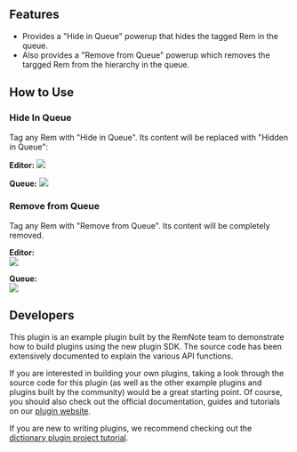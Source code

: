 ## Features

- Provides a "Hide in Queue" powerup that hides the tagged Rem in the queue.
- Also provides a "Remove from Queue" powerup which removes the targged Rem from the hierarchy in the queue.

## How to Use

### Hide In Queue

Tag any Rem with "Hide in Queue". Its content will be replaced with "Hidden in Queue":

**Editor:**
![](https://i.imgur.com/06IHTFp.png)

**Queue:**
![](https://i.imgur.com/nntgSw1.png)

### Remove from Queue

Tag any Rem with "Remove from Queue". Its content will be completely removed.

**Editor:**
<br/>
![](https://raw.githubusercontent.com/remnoteio/remnote-official-plugins/main/hide-in-queue/images/editor.png)

**Queue:**
<br/>
![](https://raw.githubusercontent.com/remnoteio/remnote-official-plugins/main/hide-in-queue/images/queue.png)

## Developers

This plugin is an example plugin built by the RemNote team to demonstrate how to build plugins using the new plugin SDK. The source code has been extensively documented to explain the various API functions.

If you are interested in building your own plugins, taking a look through the source code for this plugin (as well as the other example plugins and plugins built by the community) would be a great starting point. Of course, you should also check out the official documentation, guides and tutorials on our [plugin website](https://plugins.remnote.com/).

If you are new to writing plugins, we recommend checking out the [dictionary plugin project tutorial](https://plugins.remnote.com/in-depth-tutorial/overview).
